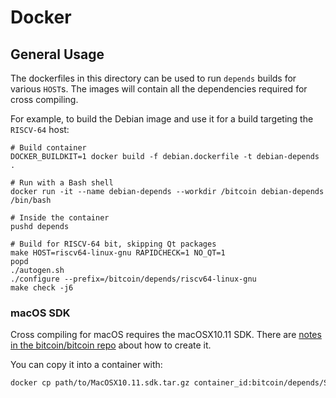 # Docker

## General Usage

The dockerfiles in this directory can be used to run `depends` builds for various `HOST`s.
The images will contain all the dependencies required for cross compiling.


For example, to build the Debian image and use it for a build targeting the `RISCV-64` host:

```shell
# Build container
DOCKER_BUILDKIT=1 docker build -f debian.dockerfile -t debian-depends .

# Run with a Bash shell
docker run -it --name debian-depends --workdir /bitcoin debian-depends /bin/bash

# Inside the container
pushd depends

# Build for RISCV-64 bit, skipping Qt packages
make HOST=riscv64-linux-gnu RAPIDCHECK=1 NO_QT=1
popd
./autogen.sh
./configure --prefix=/bitcoin/depends/riscv64-linux-gnu
make check -j6
```

### macOS SDK
Cross compiling for macOS requires the macOSX10.11 SDK. 
There are [notes in the bitcoin/bitcoin repo](https://github.com/bitcoin/bitcoin/blob/master/doc/build-osx.md#deterministic-macos-dmg-notes) about how to create it.

You can copy it into a container with:
```bash
docker cp path/to/MacOSX10.11.sdk.tar.gz container_id:bitcoin/depends/SDKs
```
